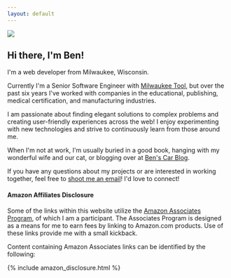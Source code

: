 ```yaml
---
layout: default
---
```


<section id="about-me">
    <section id="intro">
        <div class="container">
            <div class="item flex-100">
                <p class="is-center-aligned">
                    <img src="https://assets.bpwalters.com/images/me_wedding.jpg" class="is-round-img">
                    <h2>Hi there, I'm Ben!</h2>
                </p>
                <p>I'm a web developer from Milwaukee, Wisconsin.</p>
                <p>Currently I'm a Senior Software Engineer with <a href="https://milwauketool.com">Milwaukee Tool</a>, but over the past six years I've worked with companies in the educational, publishing, medical certification, and manufacturing industries.</p>
                <p>I am passionate about finding elegant solutions to complex problems and creating user-friendly experiences across the web! I enjoy experimenting with new technologies and strive to continuously learn from those around me.</p>
                <p>When I'm not at work, I'm usually buried in a good book, hanging with my wonderful wife and our cat, or blogging over at <a href="https://benscarblog.com">Ben's Car Blog</a>.</p>
                <p>If you have any questions about my projects or are interested in working together, feel free to <a href="mailto:contact@bpwalters.com">shoot me an email</a>! I'd love to connect!</p>
            </div>
        </div>
    </section>
    <section id="disclosures">
        <div class="container">
            <div class="item flex-100">
                <h4>Amazon Affiliates Disclosure</h4>
                <p>Some of the links within this website utilize the <a href="https://affiliate-program.amazon.com/" target="_blank">Amazon Associates Program</a>, of which I am a participant. The Associates Program is designed as a means for me to earn fees by linking to Amazon.com products. Use of these links provide me with a small kickback.</p>
                <p>Content containing Amazon Associates links can be identified by the following:</p>
                {% include amazon_disclosure.html %}
            </div>
        </div>
    </section>
</section>
